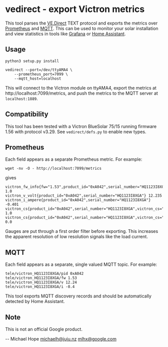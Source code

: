 # vedirect - export Victron metrics

This tool parses the [VE.Direct][ved] TEXT protocol and exports the metrics
over [Prometheus][prom] and [MQTT][mqtt]. This can be used to monitor
your solar installation and view statistics in tools like
[Grafana](https://grafana.com/) or [Home Assistant][hass].

## Usage

```
python3 setup.py install

vedirect --port=/dev/ttyAMA4 \
	--prometheus_port=7099 \
	--mqtt_host=localhost
```

This will connect to the Victron module on ttyAMA4, export the metrics
at http://localhost:7099/metrics, and push the metrics to the MQTT
server at `localhost:1889`.

## Compatibility

This tool has been tested with a Victron BlueSolar 75/15 running
firmware 1.56 with protocol v3.29. See `vedirect/defs.py` to
enable new types.

## Prometheus

Each field appears as a separate Prometheus metric. For example:

```
wget -nv -O - http://localhost:7099/metrics
```

gives

```
victron_fw_info{fw="1.53",product_id="0xA042",serial_number="HQ1123I8XGA"} 1.0
victron_v_volt{product_id="0xA042",serial_number="HQ1123I8XGA"} 12.235
victron_i_ampere{product_id="0xA042",serial_number="HQ1123I8XGA"} -0.401
victron_cs{product_id="0xA042",serial_number="HQ1123I8XGA",victron_cs="off"} 1.0
victron_cs{product_id="0xA042",serial_number="HQ1123I8XGA",victron_cs="low_power"} 0.0
```

Gauges are put through a first order filter before exporting. This increases the apparent resolution of low resolution signals like the load current.

## MQTT

Each field appears as a separate, single valued MQTT topic. For example:

```
tele/victron_HQ1123I8XGA/pid 0xA042
tele/victron_HQ1123I8XGA/fw 1.53
tele/victron_HQ1123I8XGA/v 12.24
tele/victron_HQ1123I8XGA/i -0.4
```

This tool exports MQTT discovery records and should be automatically
detected by Home Assistant.

## Note

This is not an official Google product.

\-- Michael Hope <michaelh@juju.nz> <mlhx@google.com>

[hass]: https://www.home-assistant.io/
[mqtt]: https://mqtt.org/
[prom]: https://prometheus.io/
[ved]: https://www.victronenergy.com/live/vedirect_protocol:faq
